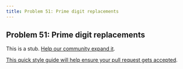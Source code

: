 ```yaml
---
title: Problem 51: Prime digit replacements
---
```

## Problem 51: Prime digit replacements

This is a stub. <a href='https://github.com/freecodecamp/guides/tree/master/src/pages/certifications/coding-interview-prep/project-euler/problem-51-prime-digit-replacements/index.md' target='_blank' rel='nofollow'>Help our community expand it</a>.

<a href='https://github.com/freecodecamp/guides/blob/master/README.md' target='_blank' rel='nofollow'>This quick style guide will help ensure your pull request gets accepted</a>.

<!-- The article goes here, in GitHub-flavored Markdown. Feel free to add YouTube videos, images, and CodePen/JSBin embeds  -->
